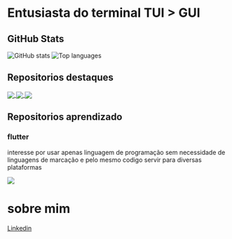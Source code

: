 # Entusiasta do terminal TUI > GUI

## GitHub Stats
![GitHub stats](https://github-readme-stats.vercel.app/api?username=tredeneo&hide=prs&show_icons=true&theme=dark&include_all_commits=true&count_private=true)
![Top languages](https://github-readme-stats.vercel.app/api/top-langs/?username=tredeneo&hide=lua,yacc&layout=compact&show_icons=true&theme=dark)

## Repositorios destaques
<a href="https://github.com/tredeneo/utfpr">
  <img align="center" src="https://github-readme-stats.vercel.app/api/pin/?username=tredeneo&repo=utfpr&theme=dark&langs_count=7" />
</a>

<a href="https://github.com/tredeneo/configs">
  <img align="center" src="https://github-readme-stats.vercel.app/api/pin/?username=tredeneo&repo=configs&theme=dark&langs_count=7" />
</a>

 <a href="https://github.com/tredeneo/porcentage_language_dir">
   <img align="center" src="https://github-readme-stats.vercel.app/api/pin/?username=tredeneo&repo=porcentage_language_dir&theme=dark&langs_count=7" />
</a>
  
## Repositorios aprendizado
### flutter
interesse por usar apenas linguagem de programação sem necessidade de linguagens de marcação e pelo mesmo codigo servir para diversas plataformas

<a href="https://github.com/tredeneo/CRUD-flutter">
  <img align="center" src="https://github-readme-stats.vercel.app/api/pin/?username=tredeneo&repo=CRUD-flutter&theme=dark&langs_count=7" />
</a>

# sobre mim
[Linkedin](https://www.linkedin.com/in/daniel-de-viveiros/)
